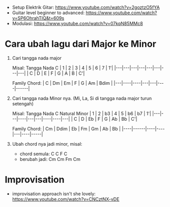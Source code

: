 - Setup Elektrik Gitar: https://www.youtube.com/watch?v=2goztzO5fYA
- Guitar level beginner to advanced: https://www.youtube.com/watch?v=SP6OhrahTIQ&t=609s
- Modulasi: https://www.youtube.com/watch?v=07kqN85MMc8

# Cara ubah lagu dari Major ke Minor
1. Cari tangga nada major
   
   Misal: Tangga Nada C
   | 1 | 2 | 3 | 4 | 5 | 6 | 7 | 1'|
   |---|---|---|---|---|---|---|---|
   | C | D | E | F | G | A | B | C'|

   Family Chord:
   | C | Dm | Em | F | G | Am | Bdim |
   |---|----|----|---|---|----|------|

2. Cari tangga nada Minor nya. (Mi, La, Si di tangga nada major turun setengah)

   Misal: Tangga Nada C Natural Minor
   | 1 | 2 | b3 | 4 | 5 | b6 | b7 | 1'|
   |---|---|----|---|---|----|----|---|
   | C | D | Eb | F | G | Ab | Bb | C'|

   Family Chord:
   | Cm | Ddim | Eb | Fm | Gm | Ab | Bb |
   |----|------|----|----|---|----|-----|
   
3. Ubah chord nya jadi minor, misal:
   - chord semula: C C F C
   - berubah jadi: Cm Cm Fm Cm
  
# Improvisation
- improvisation approach isn't she lovely: https://www.youtube.com/watch?v=CNCztNX-vDE
